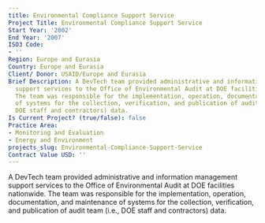 ```yaml
---
title: Environmental Compliance Support Service
Project Title: Environmental Compliance Support Service
Start Year: '2002'
End Year: '2007'
ISO3 Code:
- ''
Region: Europe and Eurasia
Country: Europe and Eurasia
Client/ Donor: USAID/Europe and Eurasia
Brief Description: A DevTech team provided administrative and information management
  support services to the Office of Environmental Audit at DOE facilities nationwide.
  The team was responsible for the implementation, operation, documentation, and maintenance
  of systems for the collection, verification, and publication of audit team (i.e.,
  DOE staff and contractors) data.
Is Current Project? (true/false): false
Practice Area:
- Monitoring and Evaluation
- Energy and Environment
projects_slug: Environmental-Compliance-Support-Service
Contract Value USD: ''
---
```


A DevTech team provided administrative and information management support services to the Office of Environmental Audit at DOE facilities nationwide. The team was responsible for the implementation, operation, documentation, and maintenance of systems for the collection, verification, and publication of audit team (i.e., DOE staff and contractors) data.